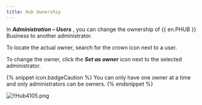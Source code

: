 ```yaml
---
title: Hub Ownership
---
```

In ***Administration – Users*** , you can change the ownership of {{ en.PHUB }} Business to another administrator.  

To locate the actual owner, search for the crown icon next to a user.  

To change the owner, click the ***Set as owner*** icon next to the selected administrator.  

{% snippet icon.badgeCaution %} 
You can only have one owner at a time and only administrators can be owners. 
{% endsnippet %}
 
![!!Hub4105.png](/img/en/hub/Hub4105.png) 

